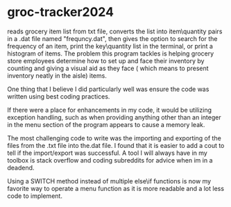 # groc-tracker2024
reads grocery item list from txt file, converts the list into item\quantity pairs in a .dat file named "frequncy.dat", then gives the option to 
search for the frequency of an item, print the key\quantity list in the terminal, or print a histogram of items. The problem this program tackles
is helping grocery store employees determine how to set up and face their inventory by counting and giving a visual aid as they face ( which means to present inventory neatly in the aisle) items.

One thing that I believe I did particularly well was ensure the code was written using best coding practices.

If there were a place for enhancements in my code, it would be utilizing exception handling, such as when providing anything other than
an integer in the menu section of the program appears to cause a memory leak.

The most challenging code to write was the importing and exporting of the files from the .txt file into the.dat file. I found that it is easier to add a cout to tell if the import/export was successful. A tool I will always have in my toolbox is stack overflow and coding subreddits for advice when im in a deadend.

Using a SWITCH method instead of multiple else\if functions is now my favorite way to operate a menu function as it is more readable and a lot less code to implement. 



